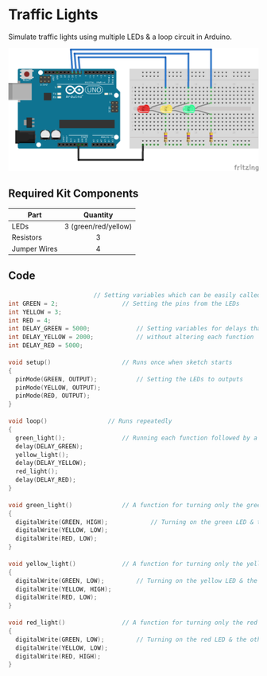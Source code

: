 # Traffic Lights

Simulate traffic lights using multiple LEDs & a loop circuit in Arduino.

![alt text](traffic-lights.png "Traffic Light Circuit")

## Required Kit Components
| Part          | Quantity  		|
| ------------- |:---------------------:|
| LEDs		| 3 (green/red/yellow)	|
| Resistors	| 3			|
| Jumper Wires	| 4     		|

## Code
```cpp
						// Setting variables which can be easily called to later
int GREEN = 2;					// Setting the pins from the LEDs
int YELLOW = 3;
int RED = 4;
int DELAY_GREEN = 5000;				// Setting variables for delays that can be adjusted
int DELAY_YELLOW = 2000;			// without altering each function
int DELAY_RED = 5000;

void setup()					// Runs once when sketch starts
{
  pinMode(GREEN, OUTPUT);			// Setting the LEDs to outputs
  pinMode(YELLOW, OUTPUT);
  pinMode(RED, OUTPUT);
}

void loop()					// Runs repeatedly
{
  green_light();				// Running each function followed by a delay set by variables
  delay(DELAY_GREEN);
  yellow_light();
  delay(DELAY_YELLOW);
  red_light();
  delay(DELAY_RED);
}

void green_light()				// A function for turning only the green LED on
{
  digitalWrite(GREEN, HIGH);			// Turning on the green LED & the others off
  digitalWrite(YELLOW, LOW);
  digitalWrite(RED, LOW);
}

void yellow_light()				// A function for turning only the yellow LED on
{
  digitalWrite(GREEN, LOW);			// Turning on the yellow LED & the others off
  digitalWrite(YELLOW, HIGH);
  digitalWrite(RED, LOW);
}

void red_light()				// A function for turning only the red LED on
{
  digitalWrite(GREEN, LOW);			// Turning on the red LED & the others off
  digitalWrite(YELLOW, LOW);
  digitalWrite(RED, HIGH);
}
```
